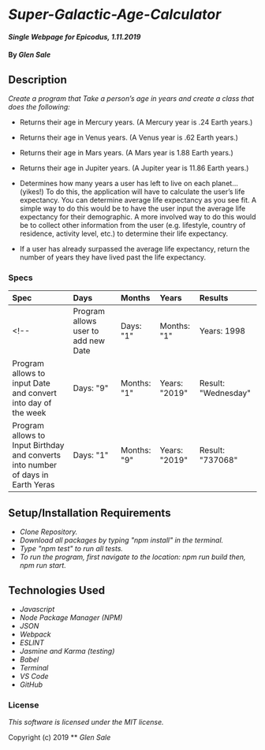 #  _Super-Galactic-Age-Calculator_

#### _Single Webpage for Epicodus, 1.11.2019_

#### By _Glen Sale_

## Description

_Create a program that Take a person’s age in years and create a class that does the following:_

* Returns their age in Mercury years. (A Mercury year is .24 Earth years.)

* Returns
 their age in Venus years. (A Venus year is .62 Earth years.)

* Returns their age in Mars years. (A Mars year is 1.88 Earth years.)

* Returns their age in Jupiter years. (A Jupiter year is 11.86 Earth years.)

* Determines how many years a user has left to live on each planet… (yikes!) To do this, the application will have to calculate the user’s life expectancy. You can determine average life expectancy as you see fit. A simple way to do this would be to have the user input the average life expectancy for their demographic. A more involved way to do this would be to collect other information from the user (e.g. lifestyle, country of residence, activity level, etc.) to determine their life expectancy.

* If a user has already surpassed the average life expectancy, return the number of years they have lived past the life expectancy.


### Specs
| Spec | Days | Months | Years |  Results  |
| :-------------    | :------------- | :------------- | :------------- | :------------- |
<!-- | Program allows user to add new Date| Days: "1" | Months: "1" |  Years: 1998  |  Results: 1/1/1998  |
| Program allows to input Date and convert into day of the week  | Days: "9"  | Months: "1" |  Years: "2019" |  Result: "Wednesday"  |
| Program allows to Input Birthday  and converts into number of days in Earth Yeras| Days: "1" | Months: "9" |  Years: "2019" |  Result: "737068"  | -->



## Setup/Installation Requirements
* _Clone Repository._
* _Download all packages by typing "npm install" in the terminal._
* _Type "npm test" to run all tests._
* _To run the program, first navigate to the location: npm run build then, npm run start._




## Technologies Used
* _Javascript_
* _Node Package Manager (NPM)_
* _JSON_
* _Webpack_
* _ESLINT_
* _Jasmine and Karma (testing)_
* _Babel_
* _Terminal_
* _VS Code_
* _GitHub_


### License

*This software is licensed under the MIT license.*

Copyright (c) 2019 ** _Glen Sale_
